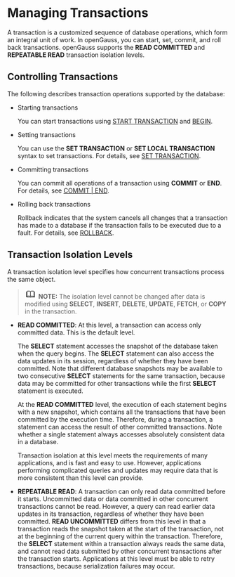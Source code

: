 # Managing Transactions<a name="EN-US_TOPIC_0289900231"></a>

A transaction is a customized sequence of database operations, which form an integral unit of work. In openGauss, you can start, set, commit, and roll back transactions. openGauss supports the  **READ COMMITTED**  and  **REPEATABLE READ**  transaction isolation levels.

## Controlling Transactions<a name="en-us_topic_0283137356_en-us_topic_0237120247_en-us_topic_0059778859_sd9dd464abaa740aa8af27a7929d2b431"></a>

The following describes transaction operations supported by the database:

-   Starting transactions

    You can start transactions using  [START TRANSACTION](start-transaction.md)  and  [BEGIN](begin.md).

-   Setting transactions

    You can use the  **SET TRANSACTION**  or  **SET LOCAL TRANSACTION**  syntax to set transactions. For details, see  [SET TRANSACTION](set-transaction.md).

-   Committing transactions

    You can commit all operations of a transaction using  **COMMIT**  or  **END**. For details, see  [COMMIT | END](commit-end.md).

-   Rolling back transactions

    Rollback indicates that the system cancels all changes that a transaction has made to a database if the transaction fails to be executed due to a fault. For details, see  [ROLLBACK](rollback.md).


## Transaction Isolation Levels<a name="en-us_topic_0283137356_en-us_topic_0237120247_en-us_topic_0059778859_sdb809512ed2b47c98637a5d7bcd6deb1"></a>

A transaction isolation level specifies how concurrent transactions process the same object.

>![](public_sys-resources/icon-note.gif) **NOTE:** 
>The isolation level cannot be changed after data is modified using  **SELECT**,  **INSERT**,  **DELETE**,  **UPDATE**,  **FETCH**, or  **COPY**  in the transaction.

-   **READ COMMITTED**: At this level, a transaction can access only committed data. This is the default level.

    The  **SELECT**  statement accesses the snapshot of the database taken when the query begins. The  **SELECT**  statement can also access the data updates in its session, regardless of whether they have been committed. Note that different database snapshots may be available to two consecutive  **SELECT**  statements for the same transaction, because data may be committed for other transactions while the first  **SELECT**  statement is executed.

    At the  **READ COMMITTED**  level, the execution of each statement begins with a new snapshot, which contains all the transactions that have been committed by the execution time. Therefore, during a transaction, a statement can access the result of other committed transactions. Note whether a single statement always accesses absolutely consistent data in a database.

    Transaction isolation at this level meets the requirements of many applications, and is fast and easy to use. However, applications performing complicated queries and updates may require data that is more consistent than this level can provide.

-   **REPEATABLE READ**: A transaction can only read data committed before it starts. Uncommitted data or data committed in other concurrent transactions cannot be read. However, a query can read earlier data updates in its transaction, regardless of whether they have been committed.  **READ UNCOMMITTED**  differs from this level in that a transaction reads the snapshot taken at the start of the transaction, not at the beginning of the current query within the transaction. Therefore, the  **SELECT**  statement within a transaction always reads the same data, and cannot read data submitted by other concurrent transactions after the transaction starts. Applications at this level must be able to retry transactions, because serialization failures may occur.

